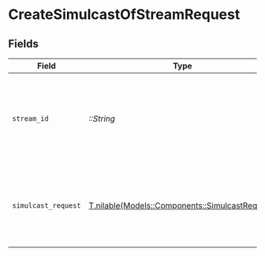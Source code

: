 # CreateSimulcastOfStreamRequest


## Fields

| Field                                                                                                                                                                             | Type                                                                                                                                                                              | Required                                                                                                                                                                          | Description                                                                                                                                                                       | Example                                                                                                                                                                           |
| --------------------------------------------------------------------------------------------------------------------------------------------------------------------------------- | --------------------------------------------------------------------------------------------------------------------------------------------------------------------------------- | --------------------------------------------------------------------------------------------------------------------------------------------------------------------------------- | --------------------------------------------------------------------------------------------------------------------------------------------------------------------------------- | --------------------------------------------------------------------------------------------------------------------------------------------------------------------------------- |
| `stream_id`                                                                                                                                                                       | *::String*                                                                                                                                                                        | :heavy_check_mark:                                                                                                                                                                | Upon creating a new live stream, FastPix assigns a unique identifier to the stream.                                                                                               | 8717422d89288ad5958d4a86e9afe2a2                                                                                                                                                  |
| `simulcast_request`                                                                                                                                                               | [T.nilable(Models::Components::SimulcastRequest)](../../models/shared/simulcastrequest.md)                                                                                        | :heavy_minus_sign:                                                                                                                                                                | N/A                                                                                                                                                                               | {<br/>"url": "rtmp://hyd01.contribute.live-video.net/app/",<br/>"streamKey": "live_1012464221_DuM8W004MoZYNxQEZ0czODgfHCFBhk",<br/>"metadata": {<br/>"livestream_name": "Tech-Connect Summit"<br/>}<br/>} |